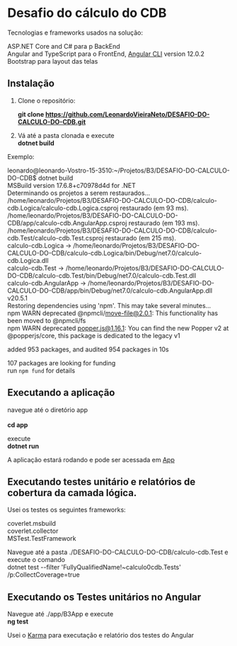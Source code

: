 # Desafio do cálculo do CDB

Tecnologias e frameworks usados na solução:

ASP.NET Core and C# para p BackEnd <br />
Angular and TypeScript para o FrontEnd, [Angular CLI](https://github.com/angular/angular-cli) version 12.0.2 <br />
Bootstrap para layout das telas <br />

## Instalação

1. Clone o repositório:

   <b> git clone https://github.com/LeonardoVieiraNeto/DESAFIO-DO-CALCULO-DO-CDB.git </b>

1. Vá até a pasta clonada e execute <br />
<b>dotnet build</b> 

Exemplo:

leonardo@leonardo-Vostro-15-3510:~/Projetos/B3/DESAFIO-DO-CALCULO-DO-CDB$ dotnet build <br />
MSBuild version 17.6.8+c70978d4d for .NET<br />
  Determinando os projetos a serem restaurados... <br />
  /home/leonardo/Projetos/B3/DESAFIO-DO-CALCULO-DO-CDB/calculo-cdb.Logica/calculo-cdb.Logica.csproj restaurado (em 93 ms). <br />
  /home/leonardo/Projetos/B3/DESAFIO-DO-CALCULO-DO-CDB/app/calculo-cdb.AngularApp.csproj restaurado (em 193 ms). <br />
  /home/leonardo/Projetos/B3/DESAFIO-DO-CALCULO-DO-CDB/calculo-cdb.Test/calculo-cdb.Test.csproj restaurado (em 215 ms). <br />
  calculo-cdb.Logica -> /home/leonardo/Projetos/B3/DESAFIO-DO-CALCULO-DO-CDB/calculo-cdb.Logica/bin/Debug/net7.0/calculo-cdb.Logica.dll <br />
  calculo-cdb.Test -> /home/leonardo/Projetos/B3/DESAFIO-DO-CALCULO-DO-CDB/calculo-cdb.Test/bin/Debug/net7.0/calculo-cdb.Test.dll <br />
  calculo-cdb.AngularApp -> /home/leonardo/Projetos/B3/DESAFIO-DO-CALCULO-DO-CDB/app/bin/Debug/net7.0/calculo-cdb.AngularApp.dll <br />
  v20.5.1 <br />
  Restoring dependencies using 'npm'. This may take several minutes... <br />
  npm WARN deprecated @npmcli/move-file@2.0.1: This functionality has been moved to @npmcli/fs <br />
  npm WARN deprecated popper.js@1.16.1: You can find the new Popper v2 at @popperjs/core, this package is dedicated to the legacy v1 <br />
  
  added 953 packages, and audited 954 packages in 10s <br />
  
  107 packages are looking for funding <br />
    run `npm fund` for details <br />

## Executando a aplicação 

navegue até o diretório app <br />  
<b>cd app </b> <br />

execute <br />
<b> dotnet run </b>  <br />

A aplicação estará rodando e pode ser acessada em [App](https://localhost:7129/) <br />

## Executando testes unitário e relatórios de cobertura da camada lógica. 

Usei os testes os seguintes frameworks: 

coverlet.msbuild <br />
coverlet.collector <br />
MSTest.TestFramework <br />

Navegue até a pasta ./DESAFIO-DO-CALCULO-DO-CDB/calculo-cdb.Test e execute o comando  <br />
dotnet test --filter 'FullyQualifiedName!~calculo0cdb.Tests' /p:CollectCoverage=true <br />

## Executando os Testes unitários no Angular

Navegue até ./app/B3App e execute  <br /> 
<b> ng test </b>  <br />

Usei o [Karma](https://karma-runner.github.io) para executação e relatório dos testes do Angular



